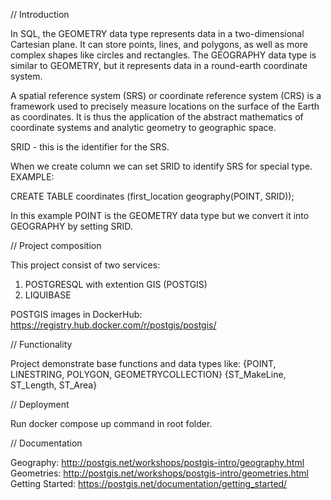 
// Introduction

In SQL, the GEOMETRY data type represents data in a two-dimensional Cartesian plane.
It can store points, lines, and polygons, as well as more complex shapes like circles and rectangles. The GEOGRAPHY data type is similar to GEOMETRY, but it represents data in a round-earth coordinate system.

A spatial reference system (SRS) or coordinate reference system (CRS) is a framework used to precisely measure locations on the surface of the Earth as coordinates. It is thus the application of the abstract mathematics of coordinate systems and analytic geometry to geographic space.

SRID - this is the identifier for the SRS.

When we create column we can set SRID to identify SRS for special type. EXAMPLE: 

CREATE TABLE coordinates (first_location geography(POINT, SRID)); 

In this example POINT is the GEOMETRY data type but we convert it into GEOGRAPHY by setting SRID.

// Project composition

This project consist of two services:

1) POSTGRESQL with extention GIS (POSTGIS)
2) LIQUIBASE

POSTGIS images in DockerHub: https://registry.hub.docker.com/r/postgis/postgis/

// Functionality

Project demonstrate base functions and data types like: {POINT, LINESTRING, POLYGON, GEOMETRYCOLLECTION} {ST_MakeLine, ST_Length, ST_Area}

// Deployment

Run docker compose up command in root folder.

// Documentation

Geography: http://postgis.net/workshops/postgis-intro/geography.html
Geometries: http://postgis.net/workshops/postgis-intro/geometries.html
Getting Started: https://postgis.net/documentation/getting_started/
